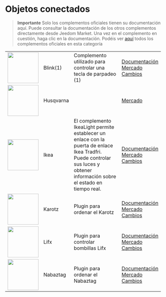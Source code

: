 
# Objetos conectados


>**Importante**
>Solo los complementos oficiales tienen su documentación aquí. Puede consultar la documentación de los otros complementos directamente desde Jeedom Market. Una vez en el complemento en cuestión, haga clic en la documentación.
>Podéis ver [aquí](https://market.jeedom.com/index.php?v=d&p=market&type=plugin&categorie=devicecommunication) todos los complementos oficiales en esta categoría


| | | | |
|--- | --- | --- | ---|
|<img src="blink1/blink1_icon.png" class="pluginLogo" width="100" />|Blink(1)|Complemento utilizado para controlar una tecla de parpadeo (1)|[Documentación](blink1/index.md)<br/>[Mercado](https://market.jeedom.com/index.php?v=d&p=market_display&id=1244)<br/>[Cambios](blink1/changelog.md)|
|<img src="husqvarna/husqvarna_icon.png" class="pluginLogo" width="100" />|Husqvarna||[Mercado](https://market.jeedom.com/index.php?v=d&p=market_display&id=3101)|
|<img src="ikealight/ikealight_icon.png" class="pluginLogo" width="100" />|Ikea|El complemento IkeaLight permite establecer un enlace con la puerta de enlace Ikea Tradfri. Puede controlar sus luces y obtener información sobre el estado en tiempo real.|[Documentación](ikealight/index.md)<br/>[Mercado](https://market.jeedom.com/index.php?v=d&p=market_display&id=3039)<br/>[Cambios](ikealight/changelog.md)|
|<img src="karotz/karotz_icon.png" class="pluginLogo" width="100" />|Karotz|Plugin para ordenar el Karotz|[Documentación](karotz/index.md)<br/>[Mercado](https://market.jeedom.com/index.php?v=d&p=market_display&id=148)<br/>[Cambios](karotz/changelog.md)|
|<img src="lifx/lifx_icon.png" class="pluginLogo" width="100" />|Lifx|Plugin para controlar bombillas Lifx|[Documentación](lifx/index.md)<br/>[Mercado](https://market.jeedom.com/index.php?v=d&p=market_display&id=2070)<br/>[Cambios](lifx/changelog.md)|
|<img src="nabaztag/nabaztag_icon.png" class="pluginLogo" width="100" />|Nabaztag|Plugin para ordenar el Nabaztag|[Documentación](nabaztag/index.md)<br/>[Mercado](https://market.jeedom.com/index.php?v=d&p=market_display&id=151)<br/>[Cambios](nabaztag/changelog.md)|
